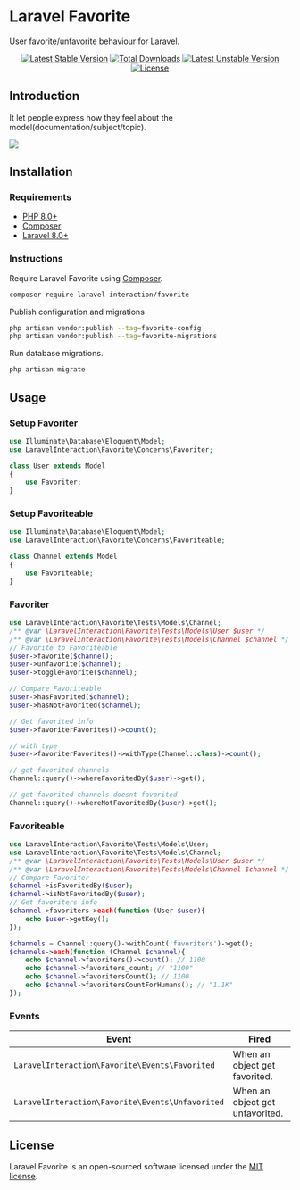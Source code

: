 # Laravel Favorite

User favorite/unfavorite behaviour for Laravel.

<p align="center">
<a href="https://packagist.org/packages/laravel-interaction/favorite"><img src="https://poser.pugx.org/laravel-interaction/favorite/v/stable.svg" alt="Latest Stable Version"></a>
<a href="https://packagist.org/packages/laravel-interaction/favorite"><img src="https://poser.pugx.org/laravel-interaction/favorite/downloads" alt="Total Downloads"></a>
<a href="https://packagist.org/packages/laravel-interaction/favorite"><img src="https://poser.pugx.org/laravel-interaction/favorite/v/unstable.svg" alt="Latest Unstable Version"></a>
<a href="https://packagist.org/packages/laravel-interaction/favorite"><img src="https://poser.pugx.org/laravel-interaction/favorite/license" alt="License"></a>
</p>

## Introduction

It let people express how they feel about the model(documentation/subject/topic).

![](https://img.shields.io/badge/%E2%9D%A4-1.2k-green?style=social)

## Installation

### Requirements

- [PHP 8.0+](https://php.net/releases/)
- [Composer](https://getcomposer.org)
- [Laravel 8.0+](https://laravel.com/docs/releases)

### Instructions

Require Laravel Favorite using [Composer](https://getcomposer.org).

```bash
composer require laravel-interaction/favorite
```

Publish configuration and migrations

```bash
php artisan vendor:publish --tag=favorite-config
php artisan vendor:publish --tag=favorite-migrations
```

Run database migrations.

```bash
php artisan migrate
```

## Usage

### Setup Favoriter

```php
use Illuminate\Database\Eloquent\Model;
use LaravelInteraction\Favorite\Concerns\Favoriter;

class User extends Model
{
    use Favoriter;
}
```

### Setup Favoriteable

```php
use Illuminate\Database\Eloquent\Model;
use LaravelInteraction\Favorite\Concerns\Favoriteable;

class Channel extends Model
{
    use Favoriteable;
}
```

### Favoriter

```php
use LaravelInteraction\Favorite\Tests\Models\Channel;
/** @var \LaravelInteraction\Favorite\Tests\Models\User $user */
/** @var \LaravelInteraction\Favorite\Tests\Models\Channel $channel */
// Favorite to Favoriteable
$user->favorite($channel);
$user->unfavorite($channel);
$user->toggleFavorite($channel);

// Compare Favoriteable
$user->hasFavorited($channel);
$user->hasNotFavorited($channel);

// Get favorited info
$user->favoriterFavorites()->count(); 

// with type
$user->favoriterFavorites()->withType(Channel::class)->count(); 

// get favorited channels
Channel::query()->whereFavoritedBy($user)->get();

// get favorited channels doesnt favorited
Channel::query()->whereNotFavoritedBy($user)->get();
```

### Favoriteable

```php
use LaravelInteraction\Favorite\Tests\Models\User;
use LaravelInteraction\Favorite\Tests\Models\Channel;
/** @var \LaravelInteraction\Favorite\Tests\Models\User $user */
/** @var \LaravelInteraction\Favorite\Tests\Models\Channel $channel */
// Compare Favoriter
$channel->isFavoritedBy($user); 
$channel->isNotFavoritedBy($user);
// Get favoriters info
$channel->favoriters->each(function (User $user){
    echo $user->getKey();
});

$channels = Channel::query()->withCount('favoriters')->get();
$channels->each(function (Channel $channel){
    echo $channel->favoriters()->count(); // 1100
    echo $channel->favoriters_count; // "1100"
    echo $channel->favoritersCount(); // 1100
    echo $channel->favoritersCountForHumans(); // "1.1K"
});
```

### Events

| Event | Fired |
| --- | --- |
| `LaravelInteraction\Favorite\Events\Favorited` | When an object get favorited. |
| `LaravelInteraction\Favorite\Events\Unfavorited` | When an object get unfavorited. |

## License

Laravel Favorite is an open-sourced software licensed under the [MIT license](LICENSE).

